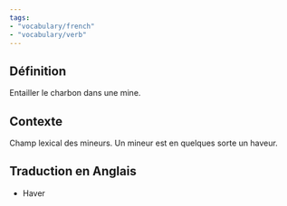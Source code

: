 ```yaml
---
tags:
- "vocabulary/french"
- "vocabulary/verb"
---
```


## Définition
Entailler le charbon dans une mine. 

## Contexte
Champ lexical des mineurs. Un mineur est en quelques sorte un haveur. 

## Traduction en Anglais
- Haver